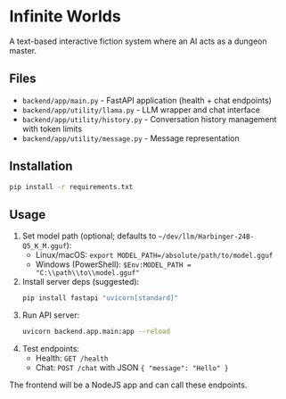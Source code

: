 # Infinite Worlds

A text-based interactive fiction system where an AI acts as a dungeon master.

## Files

- `backend/app/main.py` - FastAPI application (health + chat endpoints)
- `backend/app/utility/llama.py` - LLM wrapper and chat interface
- `backend/app/utility/history.py` - Conversation history management with token limits
- `backend/app/utility/message.py` - Message representation

## Installation

```bash
pip install -r requirements.txt
```

## Usage

1. Set model path (optional; defaults to `~/dev/llm/Harbinger-24B-Q5_K_M.gguf`):
   - Linux/macOS: `export MODEL_PATH=/absolute/path/to/model.gguf`
   - Windows (PowerShell): `$Env:MODEL_PATH = "C:\\path\\to\\model.gguf"`
2. Install server deps (suggested):
   ```bash
   pip install fastapi "uvicorn[standard]"
   ```
3. Run API server:
   ```bash
   uvicorn backend.app.main:app --reload
   ```
4. Test endpoints:
   - Health: `GET /health`
   - Chat: `POST /chat` with JSON `{ "message": "Hello" }`

The frontend will be a NodeJS app and can call these endpoints.

